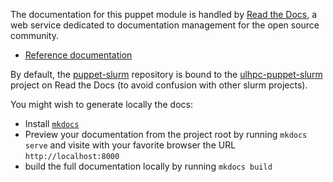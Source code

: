 The documentation for this puppet module is handled by [Read the Docs](https://readthedocs.org/), a web service dedicated to documentation management for the open source community.

* [Reference documentation](https://docs.readthedocs.org/en/latest/)

By default, the [puppet-slurm](https://github.com/ULHPC/puppet-slurm) repository is bound to the [ulhpc-puppet-slurm](http://ulhpc-puppet-slurm.rtfd.org) project on Read the Docs (to avoid confusion with other slurm projects). 

You might wish to generate locally the docs:

* Install [`mkdocs`](http://www.mkdocs.org/#installation)
* Preview your documentation from the project root by running `mkdocs serve` and visite with your favorite browser the URL `http://localhost:8000`
* build the full documentation locally by running `mkdocs build`


